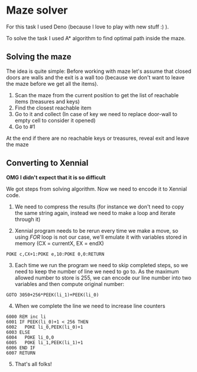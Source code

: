 # Maze solver

For this task I used Deno (because I love to play with new stuff :) ).

To solve the task I used A* algorithm to find optimal path inside the maze.

## Solving the maze

The idea is quite simple:
Before working with maze let's assume that closed doors are walls and the exit is a wall too (because we don't want to leave the maze before we get all the items).

1) Scan the maze from the current position to get the list of reachable items (treasures and keys)
2) Find the closest reachable item
3) Go to it and collect (In case of key we need to replace door-wall to empty cell to consider it opened)
4) Go to #1

At the end if there are no reachable keys or treasures, reveal exit and leave the maze

## Converting to Xennial

**OMG I didn't expect that it is so difficult**

We got steps from solving algorithm. Now we need to encode it to Xennial code.

1) We need to compress the results (for instance we don't need to copy the same string again, instead we need to make a loop and iterate through it)

2) Xennial program needs to be rerun every time we make a move, so using *FOR* loop is not our case, we'll emulate it with variables stored in memory (CX = currentX, EX = endX)

```
POKE c,CX+1:POKE e,10:POKE 0,0:RETURN
```

3) Each time we run the program we need to skip completed steps, so we need to keep the number of line we need to go to. As the maximum allowed number to store is 255, we can encode our line number into two variables and then compute original number: 

```
GOTO 3050+256*PEEK(li_1)+PEEK(li_0)
```

4) When we complete the line we need to increase line counters

```
6000 REM inc li
6001 IF PEEK(li_0)+1 < 256 THEN
6002   POKE li_0,PEEK(li_0)+1
6003 ELSE
6004   POKE li_0,0
6005   POKE li_1,PEEK(li_1)+1
6006 END IF
6007 RETURN
```

5) That's all folks!